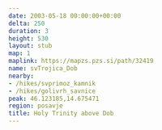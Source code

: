 ```yaml
---
date: 2003-05-18 00:00:00+00:00
delta: 250
duration: 3
height: 530
layout: stub
map: 1
maplink: https://mapzs.pzs.si/path/32419
name: svTrojica_Dob
nearby:
- /hikes/svprimoz_kamnik
- /hikes/golivrh_savnice
peak: 46.123185,14.675471
region: posavje
title: Holy Trinity above Dob
---
```

